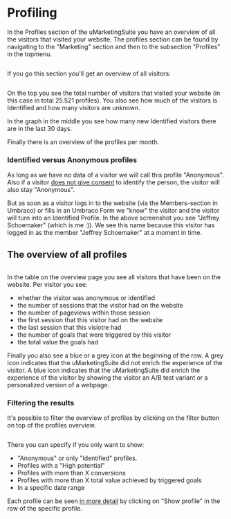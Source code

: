 # Profiling

In the Profiles section of the uMarketingSuite you have an overview of all the visitors that visited your website. The profiles section can be found by navigating to the "Marketing" section and then to the subsection "Profiles" in the topmenu.

![]()

If you go this section you'll get an overview of all visitors:

![]()

On the top you see the total number of visitors that visited your website (in this case in total 25.521 profiles). You also see how much of the visitors is Identified and how many visitors are unknown. 

In the graph in the middle you see how many new Identified visitors there are in the last 30 days. 

Finally there is an overview of the profiles per month.

### Identified versus Anonymous profiles

As long as we have no data of a visitor we will call this profile "Anonymous". Also if a visitor [does not give consent](/the-umarketingsuite-broad-overview/the-umarketingsuite-cookie/module-permissions/) to identify the person, the visitor will also stay "Anonymous".

But as soon as a visitor logs in to the website (via the Members-section in Umbraco) or fills in an Umbraco Form we "know" the visitor and the visitor will turn into an Identified Profile. In the above screenshot you see "Jeffrey Schoemaker" (which is me :)). We see this name because this visitor has logged in as the member "Jeffrey Schoemaker" at a moment in time.

## The overview of all profiles

![]()

In the table on the overview page you see all visitors that have been on the website. Per visitor you see:

- whether the visitor was anonymous or identified
- the number of sessions that the visitor had on the website
- the number of pageviews within those session
- the first session that this visitor had on the website
- the last session that this visiotre had
- the number of goals that were triggered by this visitor
- the total value the goals had

Finally you also see a blue or a grey icon at the beginning of the row. A grey icon indicates that the uMarketingSuite did not enrich the experience of the visitor. A blue icon indicates that the uMarketingSuite did enrich the experience of the visitor by showing the visitor an A/B test variant or a personalized version of a webpage.

### Filtering the results

It's possible to filter the overview of profiles by clicking on the filter button on top of the profiles overview.

![]()

There you can specify if you only want to show:

- "Anonymous" or only "Identified" profiles.
- Profiles with a "High potential"
- Profiles with more than X conversions
- Profiles with more than X total value achieved by triggered goals
- In a specific date range

Each profile can be seen [in more detail](/profiles/profile-detail/) by clicking on "Show profile" in the row of the specific profile.